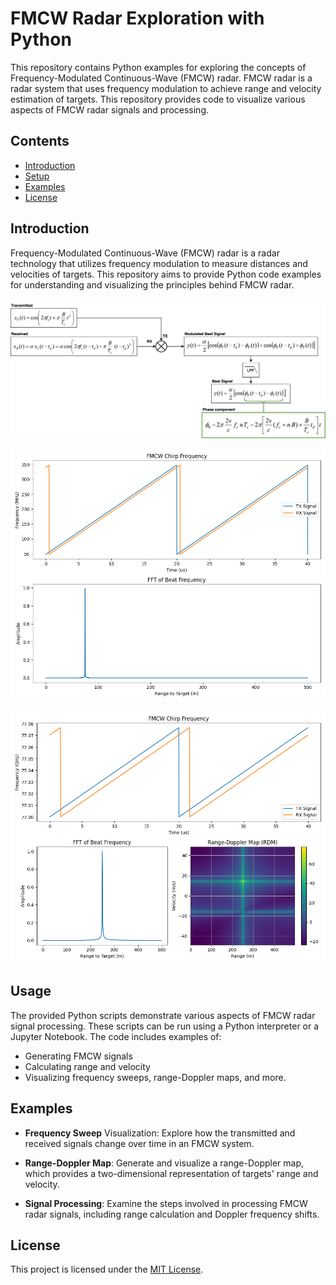 # FMCW Radar Exploration with Python

This repository contains Python examples for exploring the concepts of Frequency-Modulated Continuous-Wave (FMCW) radar. FMCW radar is a radar system that uses frequency modulation to achieve range and velocity estimation of targets. This repository provides code to visualize various aspects of FMCW radar signals and processing.

## Contents

- [Introduction](#introduction)
- [Setup](#setup)
- [Examples](#examples)
- [License](#license)

## Introduction

Frequency-Modulated Continuous-Wave (FMCW) radar is a radar technology that utilizes frequency modulation to measure distances and velocities of targets. This repository aims to provide Python code examples for understanding and visualizing the principles behind FMCW radar.

![Equations](FMCW.png)

![Range Plot](range.png)

![Range Doppler Map](range_doppler_map.png)

## Usage

The provided Python scripts demonstrate various aspects of FMCW radar signal processing. These scripts can be run using a Python interpreter or a Jupyter Notebook. The code includes examples of:

- Generating FMCW signals
- Calculating range and velocity
- Visualizing frequency sweeps, range-Doppler maps, and more.

## Examples

- **Frequency Sweep** Visualization: Explore how the transmitted and received signals change over time in an FMCW system.

- **Range-Doppler Map**: Generate and visualize a range-Doppler map, which provides a two-dimensional representation of targets' range and velocity.

- **Signal Processing**: Examine the steps involved in processing FMCW radar signals, including range calculation and Doppler frequency shifts.

## License

This project is licensed under the [MIT License](https://github.com/git/git-scm.com/blob/main/MIT-LICENSE.txt).
